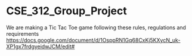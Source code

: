 # CSE_312_Group_Project

We are making a Tic Tac Toe game following these rules, regulations and requirements
https://docs.google.com/document/d/1OsppRN1Gq68CxKj5KXycN_uk-XP1gx7frdgyeidwJCM/edit#